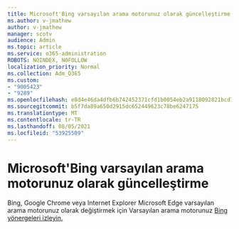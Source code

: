 ```yaml
---
title: Microsoft'Bing varsayılan arama motorunuz olarak güncelleştirme
ms.author: v-jmathew
author: v-jmathew
manager: scotv
audience: Admin
ms.topic: article
ms.service: o365-administration
ROBOTS: NOINDEX, NOFOLLOW
localization_priority: Normal
ms.collection: Adm_O365
ms.custom:
- "9005423"
- "9289"
ms.openlocfilehash: e8d4e46da4dfb6b742452371cfd1b0054eb2a9118092821bcd7b66ef4121d02f
ms.sourcegitcommit: b5f7da89a650d2915dc652449623c78be6247175
ms.translationtype: MT
ms.contentlocale: tr-TR
ms.lasthandoff: 08/05/2021
ms.locfileid: "53925509"
---
```

# <a name="make-microsoft-bing-your-default-search-engine"></a>Microsoft'Bing varsayılan arama motorunuz olarak güncelleştirme

Bing, Google Chrome veya Internet Explorer Microsoft Edge varsayılan arama motorunuz olarak değiştirmek için Varsayılan arama motorunuz [Bing yönergeleri izleyin.](https://go.microsoft.com/fwlink/?linkid=2148834)
